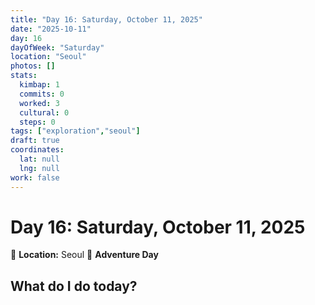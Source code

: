 ```yaml
---
title: "Day 16: Saturday, October 11, 2025"
date: "2025-10-11"
day: 16
dayOfWeek: "Saturday"
location: "Seoul"
photos: []
stats:
  kimbap: 1
  commits: 0
  worked: 3
  cultural: 0
  steps: 0
tags: ["exploration","seoul"]
draft: true
coordinates:
  lat: null
  lng: null
work: false
---
```

# Day 16: Saturday, October 11, 2025

📍 **Location:** Seoul
🎒 **Adventure Day**

## What do I do today?



